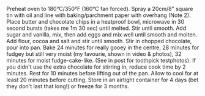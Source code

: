 Preheat oven to 180°C/350°F (160°C fan forced).
Spray a 20cm/8" square tin with oil and line with baking/parchment paper with overhang (Note 2).
Place butter and chocolate chips in a heatproof bowl, microwave in 30 second bursts (takes me 1m 30 sec) until melted. Stir until smooth.
Add sugar and vanilla, mix, then add eggs and mix well until smooth and molten.
Add flour, cocoa and salt and stir until smooth. Stir in chopped chocolate, pour into pan.
Bake 24 minutes for really gooey in the centre, 28 minutes for fudgey but still very moist (my favourie, shown in video & photos), 32 minutes for moist fudge-cake-like. (See in post for toothpick testphotos).
If you didn't use the extra chocolate for stirring in, reduce cook time by 2 minutes.
Rest for 10 minutes before lifting out of the pan. Allow to cool for at least 20 minutes before cutting. Store in an airtight container for 4 days (bet they don't last that long!) or freeze for 3 months.